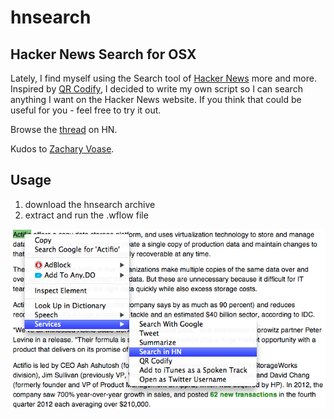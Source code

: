 hnsearch
========

Hacker News Search for OSX 
--------------------------

Lately, I find myself using the Search tool of [Hacker News](http://news.ycombinator.com) more and more. Inspired by [QR Codify](http://zacharyvoase.com/2013/03/06/qr-codify/), I decided to write my own script so I can search anything I want on the Hacker News website. If you think that could be useful for you - feel free to try it out. 

Browse the [thread](http://news.ycombinator.com/item?id=5331370) on HN.

Kudos to [Zachary Voase](http://zacharyvoase.com/).

Usage
-----
1. download the hnsearch archive
2. extract and run the .wflow file

![Screenshot](images/screenshot.png "Screenshot")